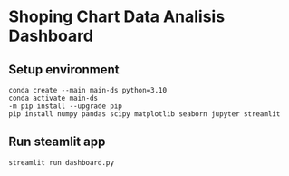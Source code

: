 # Shoping Chart Data Analisis Dashboard

## Setup environment
```
conda create --main main-ds python=3.10
conda activate main-ds
-m pip install --upgrade pip
pip install numpy pandas scipy matplotlib seaborn jupyter streamlit
```

## Run steamlit app
```
streamlit run dashboard.py
```


